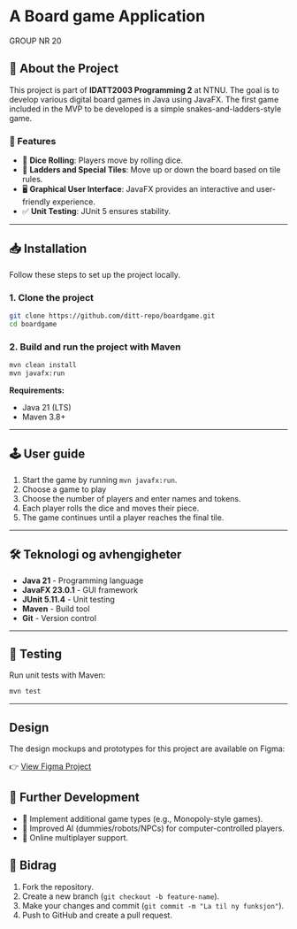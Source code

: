 
# A Board game Application
GROUP NR 20

## 📌 About the Project


This project is part of **IDATT2003 Programming 2** at NTNU. The goal is to develop various digital board games in Java
using JavaFX. The first game included in the MVP to be developed is a simple snakes-and-ladders-style game.


### 🎯 Features


- 🎲 **Dice Rolling**: Players move by rolling dice.
- 🔼 **Ladders and Special Tiles**: Move up or down the board based on tile rules.
- 🖥️ **Graphical User Interface**: JavaFX provides an interactive and user-friendly experience.
- ✅ **Unit Testing**: JUnit 5 ensures stability.


---


## 📥 Installation


Follow these steps to set up the project locally.


### **1. Clone the project**


```sh
git clone https://github.com/ditt-repo/boardgame.git
cd boardgame
```


### **2. Build and run the project with Maven**


```sh
mvn clean install
mvn javafx:run
```


**Requirements:**


- Java 21 (LTS)
- Maven 3.8+


---


## 🕹️ User guide


1. Start the game by running `mvn javafx:run`.
2. Choose a game to play
3. Choose the number of players and enter names and tokens.
4. Each player rolls the dice and moves their piece.
5. The game continues until a player reaches the final tile.


---


## 🛠️ Teknologi og avhengigheter


- **Java 21** - Programming language
- **JavaFX 23.0.1** - GUI framework
- **JUnit 5.11.4** - Unit testing
- **Maven** - Build tool
- **Git** - Version control


---


## 🧪 Testing


Run unit tests with Maven:


```sh
mvn test
```


---


## Design


The design mockups and prototypes for this project are available on Figma:


👉 [View Figma Project](https://www.figma.com/design/ZfKK6YWx7Wqll1PPB2EkfK/MVP?node-id=0-1&t=MbkANIOIG36zA1f5-1)


## 📖 Further Development


- 🔹 Implement additional game types (e.g., Monopoly-style games).
- 🔹 Improved AI (dummies/robots/NPCs) for computer-controlled players.
- 🔹 Online multiplayer support.


## 📝 Bidrag


1. Fork the repository.
2. Create a new branch (`git checkout -b feature-name`).
3. Make your changes and commit (`git commit -m "La til ny funksjon"`).
4. Push to GitHub and create a pull request.

